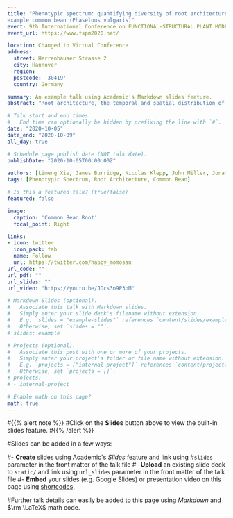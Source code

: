 ```yaml
---
title: "Phenotypic spectrum: quantifying diversity of root architectures within genotypes on the
example common bean (Phaselous vulgaris)" 
event: 9th International Conference on FUNCTIONAL-STRUCTURAL PLANT MODELS, FSPM2020 Towards Computable Plants
event_url: https://www.fspm2020.net/

location: Changed to Virtual Conference 
address:
  street: Herrenhäuser Strasse 2
  city: Hannover
  region: 
  postcode: '30419'
  country: Germany

summary: An example talk using Academic's Markdown slides feature.
abstract: "Root architecture, the temporal and spatial distribution of roots, is important for the uptake of water and nutrients. The divergent growth of roots at various classes, developmental patterns, and neighboring roots interactions can result in extensively diversified root architectures, even within the same genotype. Yet, such root architecture diversity within genotypes is largely ignored due to various reasons, of which a lack of computational tools is the most prominent. Here, we propose a shape descriptor, named DS-curves (the rate of root width changes by rooting depth), to summarize the architecture of a single root. Using DS curves as a core, we developed a new computing pipeline that combines Kmeans++ clustering, outlier filtering, and evaluation processes to classify root architectures into similar root architecture types. Subsequently, we apply this pipeline to analyze a large image dataset, which includes the roots of the three common bean (Phaselous vulgaris) genotypes DOR364 (n=874), SEQ7 (n=983) and L88_57 (n=2037) in well-watered and water-stress environments. The imaging data was collected at the Apache Root Biology Center (Willcox,Arizona) during the years 2015 and 2016 using the DIRT imaging protocol. Our first results suggest that each genotype exhibits five distinguishable root architecture types in each environment, and year. Moreover, DOR364, SEQ7, and L88_57 show consensus architecture types across years and environments, which might suggest that these architecture types might be heritable. We also observed that the ratio of root architecture types for each genotype varies among environments, which links a preference for specific architecture types to certain environments. Interestingly, the aboveground biomass does not differ significantly between root architecture types. We hypothesize that this biomass homogeneity arises from a strategy of the plant to optimize water and nutrient uptake on the population level. Based on our findings, we introduce the “Phenotypic Spectrum” as a new concept to describe the phenomenon that a single genotype can display several distinct root architecture types within or among environments. For future work, we will also investigate the effects of specific genetic or environmental causes on the variations within the phenotypic spectrum. "

# Talk start and end times.
#   End time can optionally be hidden by prefixing the line with `#`.
date: "2020-10-05"
date_end: "2020-10-09"
all_day: true

# Schedule page publish date (NOT talk date).
publishDate: "2020-10-05T00:00:00Z"

authors: [Limeng Xie, James Burridge, Nicolas Klepp, John Miller, Jonathan P. Lynch, Alexander Bucksch]
tags: [Phenotypic Spectrum, Root Architecture, Common Bean]

# Is this a featured talk? (true/false)
featured: false

image:
  caption: 'Common Bean Root'
  focal_point: Right

links:
- icon: twitter
  icon_pack: fab
  name: Follow
  url: https://twitter.com/happy_momosan
url_code: ""
url_pdf: ""
url_slides: ""
url_video: "https://youtu.be/JOcs3n9P3pM"

# Markdown Slides (optional).
#   Associate this talk with Markdown slides.
#   Simply enter your slide deck's filename without extension.
#   E.g. `slides = "example-slides"` references `content/slides/example-slides.md`.
#   Otherwise, set `slides = ""`.
# slides: example

# Projects (optional).
#   Associate this post with one or more of your projects.
#   Simply enter your project's folder or file name without extension.
#   E.g. `projects = ["internal-project"]` references `content/project/deep-learning/index.md`.
#   Otherwise, set `projects = []`.
# projects:
# - internal-project

# Enable math on this page?
math: true
---
```


#{{% alert note %}}
#Click on the **Slides** button above to view the built-in slides feature.
#{{% /alert %}}

#Slides can be added in a few ways:

#- **Create** slides using Academic's [*Slides*](https://sourcethemes.com/academic/docs/managing-content/#create-slides) feature and link using #`slides` parameter in the front matter of the talk file
#- **Upload** an existing slide deck to `static/` and link using `url_slides` parameter in the front matter of the talk file
#- **Embed** your slides (e.g. Google Slides) or presentation video on this page using [shortcodes](https://sourcethemes.com/academic/docs/#writing-markdown-latex/).

#Further talk details can easily be added to this page using *Markdown* and $\rm \LaTeX$ math code.
